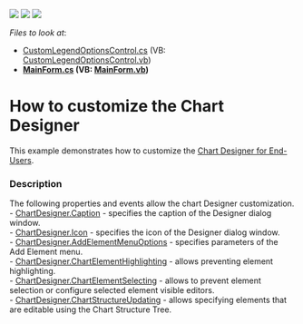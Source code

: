 <!-- default badges list -->
![](https://img.shields.io/endpoint?url=https://codecentral.devexpress.com/api/v1/VersionRange/128574260/16.2.3%2B)
[![](https://img.shields.io/badge/Open_in_DevExpress_Support_Center-FF7200?style=flat-square&logo=DevExpress&logoColor=white)](https://supportcenter.devexpress.com/ticket/details/T462899)
[![](https://img.shields.io/badge/📖_How_to_use_DevExpress_Examples-e9f6fc?style=flat-square)](https://docs.devexpress.com/GeneralInformation/403183)
<!-- default badges end -->
<!-- default file list -->
*Files to look at*:

* [CustomLegendOptionsControl.cs](./CS/ChartDesignerCustomization/CustomLegendOptionsControl.cs) (VB: [CustomLegendOptionsControl.vb](./VB/ChartDesignerCustomization/CustomLegendOptionsControl.vb))
* **[MainForm.cs](./CS/ChartDesignerCustomization/MainForm.cs) (VB: [MainForm.vb](./VB/ChartDesignerCustomization/MainForm.vb))**
<!-- default file list end -->
# How to customize the Chart Designer


This example demonstrates how to customize the <a href="https://documentation.devexpress.com/WindowsForms/114127/Controls-and-Libraries/Chart-Control/End-User-Features/Chart-Designer-for-End-Users">Chart Designer for End-Users</a>.


<h3>Description</h3>

<p>The following properties and events allow the chart Designer customization. <br>-&nbsp;<a href="https://documentation.devexpress.com/#WindowsForms/DevExpressXtraChartsDesignerChartDesigner_Captiontopic">ChartDesigner.Caption</a>&nbsp;- specifies the caption of the Designer dialog window.<br>-&nbsp;<a href="https://documentation.devexpress.com/#WindowsForms/DevExpressXtraChartsDesignerChartDesigner_Icontopic">ChartDesigner.Icon</a>&nbsp;- specifies the icon of the Designer dialog window.<br>-&nbsp;<a href="https://documentation.devexpress.com/#WindowsForms/DevExpressXtraChartsDesignerChartDesigner_AddElementMenuOptionstopic">ChartDesigner.AddElementMenuOptions</a>&nbsp;- specifies parameters of the Add Element menu.<br>-&nbsp;<a href="https://documentation.devexpress.com/#WindowsForms/DevExpressXtraChartsDesignerChartDesigner_ChartElementHighlightingtopic">ChartDesigner.ChartElementHighlighting</a>&nbsp;- allows preventing element highlighting.<br>-&nbsp;<a href="https://documentation.devexpress.com/#WindowsForms/DevExpressXtraChartsDesignerChartDesigner_ChartElementSelectingtopic">ChartDesigner.ChartElementSelecting</a>&nbsp;- allows to prevent element selection or configure selected element visible editors.<br>-&nbsp;<a href="https://documentation.devexpress.com/#WindowsForms/DevExpressXtraChartsDesignerChartDesigner_ChartStructureUpdatingtopic">ChartDesigner.ChartStructureUpdating</a>&nbsp;- allows specifying elements that are editable using the Chart Structure Tree.</p>

<br/>


